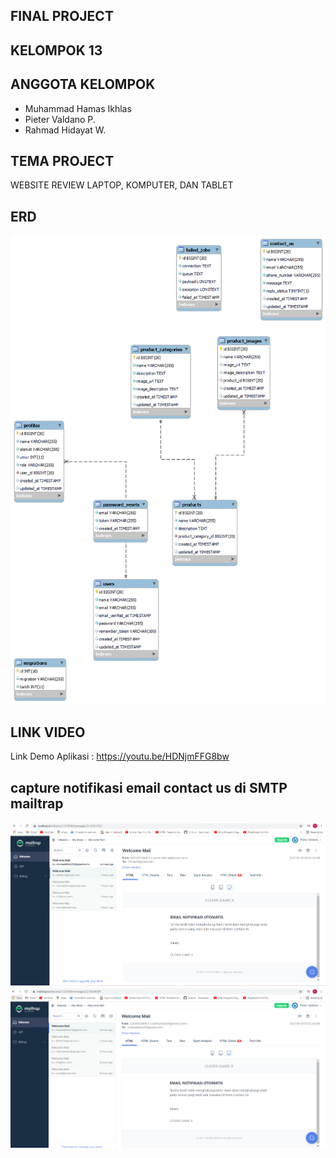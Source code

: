 ## FINAL PROJECT

## KELOMPOK 13

## ANGGOTA KELOMPOK
- Muhammad Hamas Ikhlas
- Pieter Valdano P.
- Rahmad Hidayat W.

## TEMA PROJECT
WEBSITE REVIEW LAPTOP, KOMPUTER, DAN TABLET

## ERD
![0](public/ERD-TABLE.png)

## LINK VIDEO
Link Demo Aplikasi : https://youtu.be/HDNjmFFG8bw

## capture notifikasi email contact us di SMTP mailtrap
![1](public/capture_email_smtp_contact_us_1.png)
![2](public/capture_email_smtp_contact_us_2.png)

